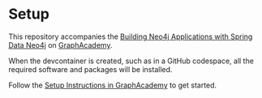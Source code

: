 # Setup

This repository accompanies the [Building Neo4j Applications with Spring Data Neo4j](https://graphacademy.neo4j.com/courses/app-spring-data) on [GraphAcademy](https://graphacademy.neo4j.com).

When the devcontainer is created, such as in a GitHub codespace, all the required software and packages will be installed.

Follow the [Setup Instructions in GraphAcademy](https://graphacademy.neo4j.com/courses/app-spring-data/1-getting-started/1-setup/) to get started.

